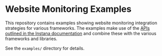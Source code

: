 # Website Monitoring Examples

This repository contains examples showing website monitoring integration strategies for various frameworks. The examples
make use of the [APIs outlined in the Instana documentation](https://docs.instana.io/products/website_monitoring/api/)
and combine these with the various frameworks and libraries.

See the `examples/` directory for details.
